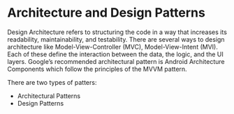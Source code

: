 # Architecture and Design Patterns

Design Architecture refers to structuring the code in a way that increases its readability, maintainability, and testability. There are several ways to design architecture like Model-View-Controller (MVC), Model-View-Intent (MVI). Each of these define the interaction between the data, the logic, and the UI layers. Google’s recommended architectural pattern is Android Architecture Components which follow the principles of the MVVM pattern.

There are two types of patters:

- Architectural Patterns
- Design Patterns
